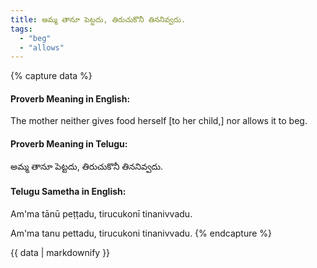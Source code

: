 ```yaml
---
title: అమ్మ తానూ పెట్టదు, తిరుచుకొనీ తిననివ్వదు.
tags:
  - "beg"
  - "allows"
---
```


{% capture data %}
#### Proverb Meaning in English:
The mother neither gives food herself [to her child,] nor allows it to beg.

#### Proverb Meaning in Telugu:
అమ్మ తానూ పెట్టదు, తిరుచుకొనీ తిననివ్వదు.

#### Telugu Sametha in English:
Am'ma tānū peṭṭadu, tirucukonī tinanivvadu.

Am'ma tanu pettadu, tirucukoni tinanivvadu.
{% endcapture %}

{{ data | markdownify }}

